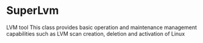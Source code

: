 # SuperLvm
LVM tool This class provides basic operation and maintenance management capabilities such as LVM scan creation, deletion and activation of Linux
